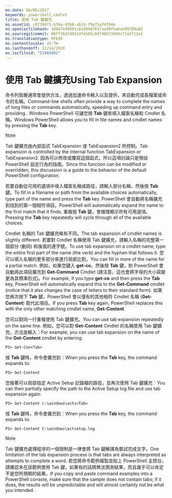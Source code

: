 ```yaml
---
ms.date: 06/05/2017
keywords: powershell,cmdlet
title: 使用 Tab 鍵擴充
ms.assetid: c8730471-bf6a-43b8-ab1d-f9ef5a74f04e
ms.openlocfilehash: 3d047bf0691c8a304d7637aa50fba6ae99709a82
ms.sourcegitcommit: 00ff76d7d9414fe585c04740b739b9cf14d711e1
ms.translationtype: MTE95
ms.contentlocale: zh-TW
ms.lasthandoff: 12/14/2018
ms.locfileid: "53402092"
---
```

# <a name="using-tab-expansion"></a><span data-ttu-id="3669a-103">使用 Tab 鍵擴充</span><span class="sxs-lookup"><span data-stu-id="3669a-103">Using Tab Expansion</span></span>

<span data-ttu-id="3669a-104">命令列殼層通常會提供方法，透過加速命令輸入以及提供，來自動完成長檔案或命令的名稱。</span><span class="sxs-lookup"><span data-stu-id="3669a-104">Command-line shells often provide a way to complete the names of long files or commands automatically, speeding up command entry and providing .</span></span> <span data-ttu-id="3669a-105">Windows PowerShell 可讓您按 **Tab** 鍵來填入檔案名稱和 Cmdlet 名稱。</span><span class="sxs-lookup"><span data-stu-id="3669a-105">Windows PowerShell allows you to fill in file names and cmdlet names by pressing the **Tab** key.</span></span>

> [!NOTE]
> <span data-ttu-id="3669a-106">Tab 鍵擴充由內部函式 TabExpansion 或 TabExpansion2 所控制。</span><span class="sxs-lookup"><span data-stu-id="3669a-106">Tab expansion is controlled by the internal function TabExpansion or TabExpansion2.</span></span> <span data-ttu-id="3669a-107">因為可以修改或覆寫這個函式，所以這項討論只是預設 PowerShell 設定行為的指南。</span><span class="sxs-lookup"><span data-stu-id="3669a-107">Since this function can be modified or overridden, this discussion is a guide to the behavior of the default PowerShell configuration.</span></span>

<span data-ttu-id="3669a-108">若要自動從可用的選項中填入檔案名稱或路徑，請輸入部分名稱，然後按 **Tab** 鍵。</span><span class="sxs-lookup"><span data-stu-id="3669a-108">To fill in a filename or path from the available choices automatically, type part of the name and press the **Tab** key.</span></span> <span data-ttu-id="3669a-109">PowerShell 會自動將名稱擴充到找到的第一個相符項目。</span><span class="sxs-lookup"><span data-stu-id="3669a-109">PowerShell will automatically expand the name to the first match that it finds.</span></span> <span data-ttu-id="3669a-110">重複按 **Tab** 鍵，會循環顯示所有可用選項。</span><span class="sxs-lookup"><span data-stu-id="3669a-110">Pressing the **Tab** key repeatedly will cycle through all of the available choices.</span></span>

<span data-ttu-id="3669a-111">Cmdlet 名稱的 Tab 鍵擴充略有不同。</span><span class="sxs-lookup"><span data-stu-id="3669a-111">The tab expansion of cmdlet names is slightly different.</span></span> <span data-ttu-id="3669a-112">若要對 Cmdlet 名稱使用 Tab 鍵擴充，請輸入名稱的完整第一個部分 (動詞) 和後面的連字號。</span><span class="sxs-lookup"><span data-stu-id="3669a-112">To use tab expansion on a cmdlet name, type the entire first part of the name (the verb) and the hyphen that follows it.</span></span> <span data-ttu-id="3669a-113">您可以填入名稱的更多部分來進行局部比對。</span><span class="sxs-lookup"><span data-stu-id="3669a-113">You can fill in more of the name for a partial match.</span></span> <span data-ttu-id="3669a-114">例如，如果您鍵入 **get-co**，然後按 **Tab** 鍵，則 PowerShell 會自動將此項目擴充到 **Get-Command** Cmdlet (請注意，這也會將字母的大小寫變更為其標準形式)。</span><span class="sxs-lookup"><span data-stu-id="3669a-114">For example, if you type **get-co** and then press the **Tab** key, PowerShell will automatically expand this to the **Get-Command** cmdlet (notice that it also changes the case of letters to their standard form).</span></span> <span data-ttu-id="3669a-115">如果您再次按下 **Tab** 鍵，PowerShell 會以僅有的其他相符 Cmdlet 名稱 (**Get-Content**) 取代此項目。</span><span class="sxs-lookup"><span data-stu-id="3669a-115">If you press **Tab** key again, PowerShell replaces this with the only other matching cmdlet name, **Get-Content**.</span></span>

<span data-ttu-id="3669a-116">您可以對同一行重複使用 Tab 鍵擴充。</span><span class="sxs-lookup"><span data-stu-id="3669a-116">You can use tab expansion repeatedly on the same line.</span></span> <span data-ttu-id="3669a-117">例如，您可以對 **Get-Content** Cmdlet 的名稱使用 Tab 鍵擴充，方法是輸入：</span><span class="sxs-lookup"><span data-stu-id="3669a-117">For example, you can use tab expansion on the name of the **Get-Content** cmdlet by entering:</span></span>

```
PS> Get-Con<Tab>
```

<span data-ttu-id="3669a-118">按 **Tab** 鍵時，命令會擴充到︰</span><span class="sxs-lookup"><span data-stu-id="3669a-118">When you press the **Tab** key, the command expands to:</span></span>

```
PS> Get-Content
```

<span data-ttu-id="3669a-119">您接著可以局部指定 Active Setup 記錄檔的路徑，並再次使用 Tab 鍵擴充︰</span><span class="sxs-lookup"><span data-stu-id="3669a-119">You can then partially specify the path to the Active Setup log file and use tab expansion again:</span></span>

```
PS> Get-Content c:\windows\acts<Tab>
```

<span data-ttu-id="3669a-120">按 **Tab** 鍵時，命令會擴充到︰</span><span class="sxs-lookup"><span data-stu-id="3669a-120">When you press the **Tab** key, the command expands to:</span></span>

```
PS> Get-Content C:\windows\actsetup.log
```

> [!NOTE]
> <span data-ttu-id="3669a-121">Tab 鍵擴充處理程序的一個限制是一律會將 Tab 鍵解譯為嘗試完成文字。</span><span class="sxs-lookup"><span data-stu-id="3669a-121">One limitation of the tab expansion process is that tabs are always interpreted as attempts to complete a word.</span></span> <span data-ttu-id="3669a-122">若您將命令範例複製並貼上 PowerShell 主控台，請確認未在該範例使用 Tab 鍵，如果有的話將無法預測結果，而且幾乎可以肯定不是您所預期的結果。</span><span class="sxs-lookup"><span data-stu-id="3669a-122">If you copy and paste command examples into a PowerShell console, make sure that the sample does not contain tabs; if it does, the results will be unpredictable and will almost certainly not be what you intended.</span></span>